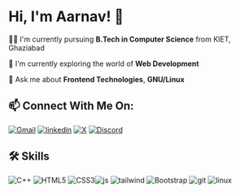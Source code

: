 
# Hi, I'm Aarnav! 👋


👩‍💻 I'm currently pursuing **B.Tech in Computer Science** from KIET, Ghaziabad

🧠 I'm currently exploring the world of **Web Development**

💬 Ask me about **Frontend Technologies**, **GNU/Linux**


## 📫 Connect With Me On: 
[![Gmail](https://img.shields.io/badge/Gmail-D14836?style=for-the-badge&logo=gmail&logoColor=white)](https://jaiswalaarnav@gmail.com) [![linkedin](https://img.shields.io/badge/linkedin-0A66C2?style=for-the-badge&logo=linkedin&logoColor=white)](https://www.linkedin.com/in/aarnav-jaiswal-2k5/)
[![X](https://img.shields.io/badge/X-000000?style=for-the-badge&logo=x&logoColor=white)](https://x.com/_aarnav_?t=dpLDyM5feae7qzTY3sJ1cg&s=09)
[![Discord](https://img.shields.io/badge/Discord-5865F2?style=for-the-badge&logo=discord&logoColor=white)](https://www.discordapp.com/users/517342783980175391)



## 🛠 Skills
<img alt = "C++" src = "https://img.shields.io/badge/C%2B%2B-00599C?style=for-the-badge&logo=c%2B%2B&logoColor=white"/> <img alt="HTML5" src="https://img.shields.io/badge/html5-%23E34F26.svg?style=for-the-badge&logo=html5&logoColor=white"/> <img alt="CSS3" src="https://img.shields.io/badge/css3-%231572B6.svg?style=for-the-badge&logo=css3&logoColor=white"/><img alt="js" src="https://img.shields.io/badge/JavaScript-323330?style=for-the-badge&logo=javascript&logoColor=F7DF1E"/> <img alt = "tailwind" src = "https://img.shields.io/badge/Tailwind_CSS-38B2AC?style=for-the-badge&logo=tailwind-css&logoColor=white"/> <img alt="Bootstrap" src="https://img.shields.io/badge/bootstrap-%23563D7C.svg?style=for-the-badge&logo=bootstrap&logoColor=white"/> <img alt="git" src="https://img.shields.io/badge/GIT-E44C30?style=for-the-badge&logo=git&logoColor=white"/> <img alt="linux" src="https://img.shields.io/badge/Linux-FCC624?style=for-the-badge&logo=linux&logoColor=black"/>


